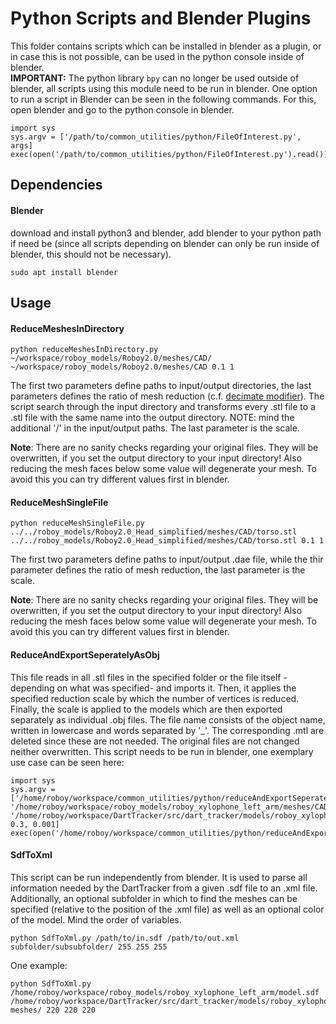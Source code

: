 # Python Scripts and Blender Plugins

This folder contains scripts which can be installed in blender as a plugin, or in case this is not possible, can be used in the python console inside of blender.  
__IMPORTANT:__ The python library `bpy` can no longer be used outside of blender, all scripts using this module need to be run in blender. One option to run a script in Blender can be seen in the following commands. For this, open blender and go to the python console in blender. 

	import sys
	sys.argv = ['/path/to/common_utilities/python/FileOfInterest.py', args] 
	exec(open('/path/to/common_utilities/python/FileOfInterest.py').read())


## Dependencies

#### Blender

download and install python3 and blender, add blender to your python path if need be (since all scripts depending on blender can only be run inside of blender, this should not be necessary).

	sudo apt install blender

## Usage

#### ReduceMeshesInDirectory

	python reduceMeshesInDirectory.py ~/workspace/roboy_models/Roboy2.0/meshes/CAD/ ~/workspace/roboy_models/Roboy2.0/meshes/CAD 0.1 1

The first two parameters define paths to input/output directories, the last parameters defines the ratio of mesh reduction (c.f. [decimate modifier](https://www.blender.org/manual/modeling/modifiers/generate/decimate.html)). The script search through the input directory and transforms every .stl file to a .stl file with the same name into the output directory. NOTE: mind the additional '/' in the input/output paths. The last parameter is the scale. 

__Note__:
There are no sanity checks regarding your original files. They will be overwritten, if you set the output directory to your input directory!
Also reducing the mesh faces below some value will degenerate your mesh. To avoid this you can try different values first in blender.

#### ReduceMeshSingleFile

	python reduceMeshSingleFile.py ../../roboy_models/Roboy2.0_Head_simplified/meshes/CAD/torso.stl ../../roboy_models/Roboy2.0_Head_simplified/meshes/CAD/torso.stl 0.1 1

The first two parameters define paths to input/output .dae file, while the thir parameter defines the ratio of mesh reduction, the last parameter is the scale.

__Note__:
There are no sanity checks regarding your original files. They will be overwritten, if you set the output directory to your input directory!
Also reducing the mesh faces below some value will degenerate your mesh. To avoid this you can try different values first in blender.


#### ReduceAndExportSeperatelyAsObj

This file reads in all .stl files in the specified folder or the file itself -depending on what was specified- and imports it. Then, it applies the specified reduction scale by which the number of vertices is reduced. Finally, the scale is applied to the models which are then exported separately as individual .obj files. The file name consists of the object name, written in lowercase and words separated by '_'. The corresponding .mtl are deleted since these are not needed. The original files are not changed neither overwritten. This script needs to be run in blender, one exemplary use case can be seen here:

	import sys
	sys.argv = ['/home/roboy/workspace/common_utilities/python/reduceAndExportSeperatelyAsObj.py', '/home/roboy/workspace/roboy_models/roboy_xylophone_left_arm/meshes/CAD/', '/home/roboy/workspace/DartTracker/src/dart_tracker/models/roboy_xylophone_left_arm/meshes/', 0.3, 0.001]
	exec(open('/home/roboy/workspace/common_utilities/python/reduceAndExportSeperatelyAsObj.py').read())


#### SdfToXml 

This script can be run independently from blender. It is used to parse all information needed by the DartTracker from a given .sdf file to an .xml file. Additionally, an optional subfolder in which to find the meshes can be specified (relative to the position of the .xml file) as well as an optional color of the model. Mind the order of variables. 

	python SdfToXml.py /path/to/in.sdf /path/to/out.xml subfolder/subsubfolder/ 255 255 255 


One example: 

	python SdfToXml.py /home/roboy/workspace/roboy_models/roboy_xylophone_left_arm/model.sdf /home/roboy/workspace/DartTracker/src/dart_tracker/models/roboy_xylophone_left_arm/roboy_xylophone_left_arm.xml meshes/ 220 220 220